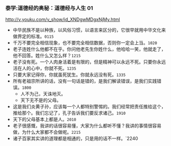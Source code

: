 ### 泰学:道德经的奥秘：道德经与人生 01
http://v.youku.com/v_show/id_XNDgwMDgxNjMy.html
* 中华民族不是以种族，以风俗习惯，以语言来区分的，它很早就用中华文化来做界定的标准。`0115`
* 千万不要完全相信现象，也不要完全相信数据，否则你一定会上当。`1020`
* 老子连姓什么他都不在乎。你问他老先生你姓什么，他哈哈一笑，他就走了，他不回答。姓什么又怎么样？`1215`
* 老子没有死。一个人肉身活着是有限的，但是精神可以永远不死。只要你永远活在人的心中，你就不死。`1235`
 * 只要大家记得你，你就虽死犹生。你就永远没有死。`1335`
* 所有老祖宗所讲的话，没有一句话是错的，是我们解读错误，是我们实践错误。`1800`
  * 人不为己，天诛地灭。
  * 天下无不是的父母。
* 这是我们炎黄子孙，应该每一个人都特别警惕的。我们经常把责任推给这个，推给那个。我们忘记了，孔子告诉我们要反求诸己。`1910`
* 天下的父母基本上都是人。`2010`
* 老子很感慨，我讲的话很容易懂，大家为什么都听不懂？我讲的事情很容易做，为什么大家都不会做呢。`2215`
* 诸子百家其实讲的道理都是相通的，只是用的话不一样。`2240
